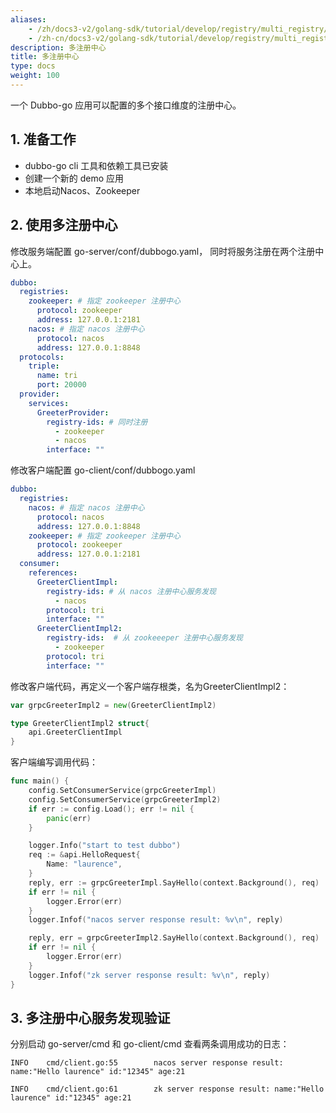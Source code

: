 ```yaml
---
aliases:
    - /zh/docs3-v2/golang-sdk/tutorial/develop/registry/multi_registry/
    - /zh-cn/docs3-v2/golang-sdk/tutorial/develop/registry/multi_registry/
description: 多注册中心
title: 多注册中心
type: docs
weight: 100
---
```







一个 Dubbo-go 应用可以配置的多个接口维度的注册中心。

## 1. 准备工作

- dubbo-go cli 工具和依赖工具已安装
- 创建一个新的 demo 应用
- 本地启动Nacos、Zookeeper 

## 2. 使用多注册中心

修改服务端配置 go-server/conf/dubbogo.yaml， 同时将服务注册在两个注册中心上。

```yaml
dubbo:
  registries:
    zookeeper: # 指定 zookeeper 注册中心
      protocol: zookeeper
      address: 127.0.0.1:2181
    nacos: # 指定 nacos 注册中心
      protocol: nacos
      address: 127.0.0.1:8848
  protocols:
    triple:
      name: tri
      port: 20000
  provider:
    services:
      GreeterProvider:
        registry-ids: # 同时注册
          - zookeeper
          - nacos
        interface: "" 
```

修改客户端配置 go-client/conf/dubbogo.yaml

```yaml
dubbo:
  registries:
    nacos: # 指定 nacos 注册中心
      protocol: nacos
      address: 127.0.0.1:8848
    zookeeper: # 指定 zookeeper 注册中心
      protocol: zookeeper
      address: 127.0.0.1:2181
  consumer:
    references:
      GreeterClientImpl:
        registry-ids: # 从 nacos 注册中心服务发现
          - nacos
        protocol: tri
        interface: "" 
      GreeterClientImpl2:
        registry-ids:  # 从 zookeeeper 注册中心服务发现
          - zookeeper
        protocol: tri
        interface: ""
```

修改客户端代码，再定义一个客户端存根类，名为GreeterClientImpl2：

```go
var grpcGreeterImpl2 = new(GreeterClientImpl2)

type GreeterClientImpl2 struct{
	api.GreeterClientImpl
}
```

客户端编写调用代码：

```go
func main() {
	config.SetConsumerService(grpcGreeterImpl)
	config.SetConsumerService(grpcGreeterImpl2)
	if err := config.Load(); err != nil {
		panic(err)
	}

	logger.Info("start to test dubbo")
	req := &api.HelloRequest{
		Name: "laurence",
	}
	reply, err := grpcGreeterImpl.SayHello(context.Background(), req)
	if err != nil {
		logger.Error(err)
	}
	logger.Infof("nacos server response result: %v\n", reply)

	reply, err = grpcGreeterImpl2.SayHello(context.Background(), req)
	if err != nil {
		logger.Error(err)
	}
	logger.Infof("zk server response result: %v\n", reply)
}

```



## 3. 多注册中心服务发现验证

分别启动 go-server/cmd 和 go-client/cmd 查看两条调用成功的日志：

```
INFO    cmd/client.go:55        nacos server response result: name:"Hello laurence" id:"12345" age:21

INFO    cmd/client.go:61        zk server response result: name:"Hello laurence" id:"12345" age:21

```